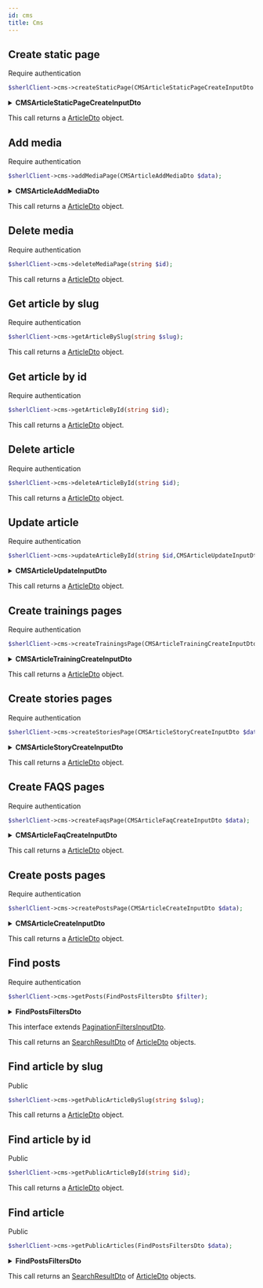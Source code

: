 ```yaml
---
id: cms
title: Cms
---
```


## Create static page

<span class="badge badge--warning">Require authentication</span>

```php
$sherlClient->cms->createStaticPage(CMSArticleStaticPageCreateInputDto $data);
```

<details>
<summary><b>CMSArticleStaticPageCreateInputDto</b></summary>

| Fields      | Type   |      Required      | Description                |
| ----------- | ------ | :----------------: | -------------------------- |
| **id**      | string | :white_check_mark: | ID of the static page      |
| **title**   | string | :white_check_mark: | Title of the static page   |
| **content** | string | :white_check_mark: | Content of the static page |

</details>

This call returns a [ArticleDto](cms-types#ArticleDto) object.

## Add media

<span class="badge badge--warning">Require authentication</span>

```php
$sherlClient->cms->addMediaPage(CMSArticleAddMediaDto $data);
```

<details>
<summary><b>CMSArticleAddMediaDto</b></summary>

| Fields        | Type                                                           |      Required      | Description            |
| ------------- | -------------------------------------------------------------- | :----------------: | ---------------------- |
| **id**        | string                                                         | :white_check_mark: | ID of the media        |
| **uri**       | string                                                         | :white_check_mark: | URI of the media       |
| **width**     | number                                                         | :white_check_mark: | Width of the media     |
| **height**    | number                                                         | :white_check_mark: | Height of the media    |
| **caption**   | [CreateCaptionOutputDto](cms-types#CreateCaptionOutputDto)     | :white_check_mark: | Caption of the media   |
| **thumbnail** | [CreateThumbnailOutputDto](cms-types#CreateThumbnailOutputDto) | :white_check_mark: | Thumbnail of the media |

</details>

This call returns a [ArticleDto](cms-types#ArticleDto) object.

## Delete media

<span class="badge badge--warning">Require authentication</span>

```php
$sherlClient->cms->deleteMediaPage(string $id);
```

This call returns a [ArticleDto](cms-types#ArticleDto) object.

## Get article by slug

<span class="badge badge--warning">Require authentication</span>

```php
$sherlClient->cms->getArticleBySlug(string $slug);
```

This call returns a [ArticleDto](cms-types#ArticleDto) object.

## Get article by id

<span class="badge badge--warning">Require authentication</span>

```php
$sherlClient->cms->getArticleById(string $id);
```

This call returns a [ArticleDto](cms-types#ArticleDto) object.

## Delete article

<span class="badge badge--warning">Require authentication</span>

```php
$sherlClient->cms->deleteArticleById(string $id);
```

This call returns a [ArticleDto](cms-types#ArticleDto) object.

## Update article

<span class="badge badge--warning">Require authentication</span>

```php
$sherlClient->cms->updateArticleById(string $id,CMSArticleUpdateInputDto $data);
```

<details>
<summary><b>CMSArticleUpdateInputDto</b></summary>

| Fields        | Type   |      Required      | Description               |
| ------------- | ------ | :----------------: | ------------------------- |
| **title**     | string | :white_check_mark: | Title of the article      |
| **content**   | string | :white_check_mark: | Content of the article    |
| **beginDate** | Date   | :white_check_mark: | Begin date of the article |
| **endDate**   | Date   | :white_check_mark: | End date of the article   |
| **status**    | string | :white_check_mark: | Status of the article     |

</details>

This call returns a [ArticleDto](cms-types#ArticleDto) object.

## Create trainings pages

<span class="badge badge--warning">Require authentication</span>

```php
$sherlClient->cms->createTrainingsPage(CMSArticleTrainingCreateInputDto $data);
```

<details>
<summary><b>CMSArticleTrainingCreateInputDto</b></summary>

| Fields    | Type   |      Required      | Description           |
| --------- | ------ | :----------------: | --------------------- |
| **id**    | string | :white_check_mark: | ID of the training    |
| **title** | string | :white_check_mark: | Title of the training |
| **tags**  | array  | :white_check_mark: | Tags of the training  |

</details>

This call returns a [ArticleDto](cms-types#ArticleDto) object.

## Create stories pages

<span class="badge badge--warning">Require authentication</span>

```php
$sherlClient->cms->createStoriesPage(CMSArticleStoryCreateInputDto $data);
```

<details>
<summary><b>CMSArticleStoryCreateInputDto</b></summary>

| Fields    | Type   |      Required      | Description        |
| --------- | ------ | :----------------: | ------------------ |
| **id**    | string | :white_check_mark: | ID of the story    |
| **title** | string | :white_check_mark: | Title of the story |

</details>

This call returns a [ArticleDto](cms-types#ArticleDto) object.

## Create FAQS pages

<span class="badge badge--warning">Require authentication</span>

```php
$sherlClient->cms->createFaqsPage(CMSArticleFaqCreateInputDto $data);
```

<details>
<summary><b>CMSArticleFaqCreateInputDto</b></summary>

| Fields      | Type   |      Required      | Description        |
| ----------- | ------ | :----------------: | ------------------ |
| **id**      | string | :white_check_mark: | ID of the FAQ      |
| **title**   | string | :white_check_mark: | Title of the FAQ   |
| **content** | array  | :white_check_mark: | Content of the FAQ |

</details>

This call returns a [ArticleDto](cms-types#ArticleDto) object.

## Create posts pages

<span class="badge badge--warning">Require authentication</span>

```php
$sherlClient->cms->createPostsPage(CMSArticleCreateInputDto $data);
```

<details>
<summary><b>CMSArticleCreateInputDto</b></summary>

| Fields        | Type   |      Required      | Description            |
| ------------- | ------ | :----------------: | ---------------------- |
| **id**        | string | :white_check_mark: | ID of the post         |
| **title**     | string | :white_check_mark: | Title of the post      |
| **content**   | string | :white_check_mark: | Content of the post    |
| **beginDate** | Date   | :white_check_mark: | Begin date of the post |
| **endDate**   | Date   | :white_check_mark: | End date of the post   |

</details>

This call returns a [ArticleDto](cms-types#ArticleDto) object.

## Find posts

<span class="badge badge--warning">Require authentication</span>

```php
$sherlClient->cms->getPosts(FindPostsFiltersDto $filter);
```

<details>
<summary><b>FindPostsFiltersDto</b></summary>

| Fields              | Type   | Required | Description             |
| ------------------- | ------ | :------: | ----------------------- |
| **authorUri**       | string |   :x:    | URI of the post author  |
| **slug**            | string |   :x:    | Slug of the post        |
| **organizationUri** | string |   :x:    | URI of the organization |
| **type**            | string |   :x:    | Type of the post        |
| **beginDate**       | Date   |   :x:    | Begin date of the post  |
| **endDate**         | Date   |   :x:    | End date of the post    |
| **status**          | string |   :x:    | Status of the post      |
| **id**              | string |   :x:    | ID of the post          |

</details>

This interface extends [PaginationFiltersInputDto](pagination#PaginationFiltersInputDto).

This call returns an [SearchResultDto](pagination#SearchResultDto) of [ArticleDto](cms-types#ArticleDto) objects.

## Find article by slug

<span class="badge badge--success">Public</span>

```php
$sherlClient->cms->getPublicArticleBySlug(string $slug);
```

This call returns a [ArticleDto](cms-types#ArticleDto) object.

## Find article by id

<span class="badge badge--success">Public</span>

```php
$sherlClient->cms->getPublicArticleById(string $id);
```

This call returns a [ArticleDto](cms-types#ArticleDto) object.

## Find article

<span class="badge badge--success">Public</span>

```php
$sherlClient->cms->getPublicArticles(FindPostsFiltersDto $data);
```

<details>
<summary><b>FindPostsFiltersDto</b></summary>

| Fields              | Type   | Required | Description             |
| ------------------- | ------ | :------: | ----------------------- |
| **authorUri**       | string |   :x:    | URI of the post author  |
| **slug**            | string |   :x:    | Slug of the post        |
| **organizationUri** | string |   :x:    | URI of the organization |
| **type**            | string |   :x:    | Type of the post        |
| **beginDate**       | Date   |   :x:    | Begin date of the post  |
| **endDate**         | Date   |   :x:    | End date of the post    |
| **status**          | string |   :x:    | Status of the post      |
| **id**              | string |   :x:    | ID of the post          |

</details>

This call returns an [SearchResultDto](pagination#SearchResultDto) of [ArticleDto](cms-types#ArticleDto) objects.
